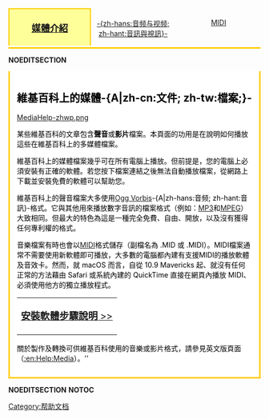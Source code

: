 <div style="text-align:center;border-bottom:3px solid #fc0">

<div style="float:left;width:32%;font-weight:bold;background-color:#ff9;color:#000;padding:.3em 0;border:2px solid #fc0;border-bottom:0;font-size:130%">

[媒體介紹](https://zh.wikipedia.org/wiki/Help:媒體幫助 "wikilink")

</div>

<div style="float:left;width:32.5%;padding:.3em 0;margin:2px 2px 0">

[-{zh-hans:音频与视频; zh-hant:音訊與視訊}-](https://zh.wikipedia.org/wiki/Help:媒體幫助/Ogg "wikilink")

</div>

<div style="float:right;width:32.5%;padding:.3em 0;margin:2px 2px 0">

[MIDI](https://zh.wikipedia.org/wiki/Help:媒體幫助/MIDI "wikilink")

</div>

<div style="width:0;height:0;clear:both;overflow:hidden">

</div>

</div>

__NOEDITSECTION__

<div style="border:3px solid #fc0;padding:.5em 1em 1em 1em;border-top:none;background-color:#fff;color:000">

## 維基百科上的媒體-{A|zh-cn:文件; zh-tw:檔案;}-

[MediaHelp-zhwp.png](https://zh.wikipedia.org/wiki/File:MediaHelp-zhwp.png "fig:MediaHelp-zhwp.png")

某些維基百科的文章包含**聲音**或**影片**檔案。本頁面的功用是在說明如何播放這些在維基百科上的多媒體檔案。

維基百科上的媒體檔案幾乎可在所有電腦上播放。但前提是，您的電腦上必須安裝有正確的軟體。若您按下檔案連結之後無法自動播放檔案，從網路上下載並安裝免費的軟體可以幫助您。

維基百科上的聲音檔案大多使用[Ogg Vorbis](https://zh.wikipedia.org/wiki/Ogg_Vorbis "wikilink")-{A|zh-hans:音频; zh-hant:音訊}-格式。它與其他用來播放數字音訊的檔案格式（例如：[MP3](../Page/MP3.md "wikilink")和[MPEG](../Page/MPEG.md "wikilink")）大致相同。但最大的特色為這是一種完全免費、自由、開放，以及沒有獲得任何專利權的格式。

音樂檔案有時也會以[MIDI](../Page/MIDI.md "wikilink")格式儲存（副檔名為 .MID 或 .MIDI）。MIDI檔案通常不需要使用新軟體即可播放，大多數的電腦都內建有支援MIDI的播放軟體及音效卡。然而，就 macOS 而言，自從 10.9 Mavericks 起、就沒有任何正常的方法藉由 Safari 或系統內建的 QuickTime 直接在網頁內播放 MIDI、必須使用他方的獨立播放程式。

<table>
<tbody>
<tr class="odd">
<td><div style="display:inline;font-size:120%;">
<p><a href="https://zh.wikipedia.org/wiki/Wikipedia:媒體幫助_(Ogg)" title="wikilink"><strong>安裝軟體步驟說明</strong> &gt;&gt;</a></p>
</div></td>
</tr>
</tbody>
</table>



關於製作及轉換可供維基百科使用的音樂或影片格式，請參見英文版頁面（[:en:Help:Media](https://zh.wikipedia.org/wiki/:en:Help:Media "wikilink")）。''

</div>

</div>

__NOEDITSECTION__ __NOTOC__

[Category:帮助文档](https://zh.wikipedia.org/wiki/Category:帮助文档 "wikilink")